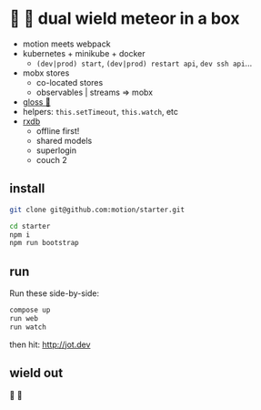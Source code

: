 # 🔫 🔫  dual wield meteor in a box

- motion meets webpack
- kubernetes + minikube + docker
  - `(dev|prod) start`, `(dev|prod) restart api`, `dev ssh api`...
- mobx stores
  - co-located stores
  - observables | streams => mobx
- [gloss 💅](https://github.com/motion/gloss)
- helpers: `this.setTimeout`, `this.watch`, etc
- [rxdb](https://github.com/pubkey/rxdb)
  - offline first!
  - shared models
  - superlogin
  - couch 2

## install

```sh
git clone git@github.com:motion/starter.git

cd starter
npm i
npm run bootstrap
```

## run

Run these side-by-side:

```sh
compose up
run web
run watch
```

then hit: http://jot.dev


## wield out

🔫 🔫
